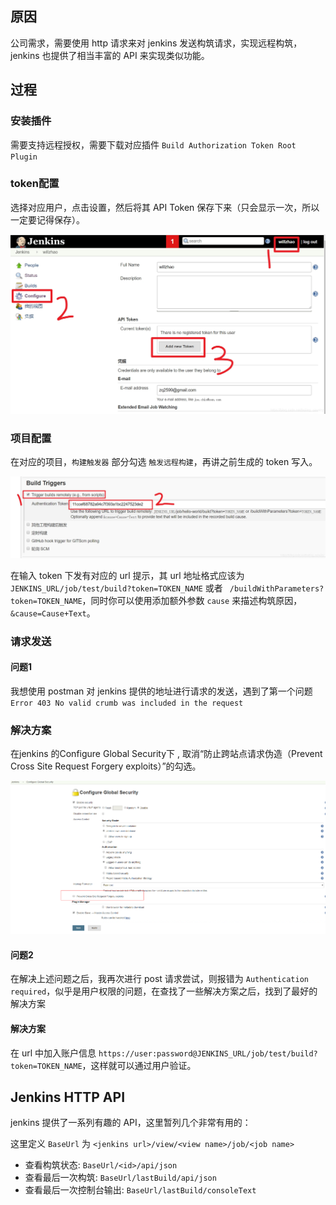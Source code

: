 ## 原因

公司需求，需要使用 http 请求来对 jenkins 发送构筑请求，实现远程构筑，jenkins 也提供了相当丰富的 API 来实现类似功能。


## 过程

### 安装插件

需要支持远程授权，需要下载对应插件 `Build Authorization Token Root Plugin`

### token配置

选择对应用户，点击设置，然后将其 API Token 保存下来（只会显示一次，所以一定要记得保存）。

![avator](https://raw.githubusercontent.com/1oser5/CS-Notes/master/pic/jenkins-user-token-config.jpg)

### 项目配置

在对应的项目，`构建触发器` 部分勾选 `触发远程构建`，再讲之前生成的 token 写入。

![avator](https://raw.githubusercontent.com/1oser5/CS-Notes/master/pic/jenkins-build-remote-trigger.jpg)

在输入 token 下发有对应的 url 提示，其 url 地址格式应该为 `JENKINS_URL/job/test/build?token=TOKEN_NAME` 或者 ` /buildWithParameters?token=TOKEN_NAME`，同时你可以使用添加额外参数 `cause` 来描述构筑原因， `&cause=Cause+Text`。

### 请求发送


#### 问题1

我想使用 postman 对 jenkins 提供的地址进行请求的发送，遇到了第一个问题 `Error 403 No valid crumb was included in the request`

### 解决方案

在jenkins 的Configure Global Security下 , 取消“防止跨站点请求伪造（Prevent Cross Site Request Forgery exploits）”的勾选。

![avator](https://raw.githubusercontent.com/1oser5/CS-Notes/master/pic/jennkins-prevent-croess.jpeg)


#### 问题2

在解决上述问题之后，我再次进行 post 请求尝试，则报错为 `Authentication required`，似乎是用户权限的问题，在查找了一些解决方案之后，找到了最好的解决方案

#### 解决方案

在 url 中加入账户信息 `https://user:password@JENKINS_URL/job/test/build?token=TOKEN_NAME`，这样就可以通过用户验证。



## Jenkins HTTP API

jenkins 提供了一系列有趣的 API，这里暂列几个非常有用的：

这里定义 `BaseUrl` 为 `<jenkins url>/view/<view name>/job/<job name>`

+ 查看构筑状态: `BaseUrl/<id>/api/json`
+ 查看最后一次构筑: `BaseUrl/lastBuild/api/json`
+ 查看最后一次控制台输出: `BaseUrl/lastBuild/consoleText`